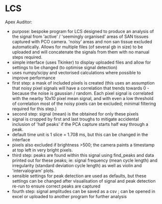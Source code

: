 # LCS
Apex Auditor:
- purpose: bespoke program for LCS designed to produce an analysis of the signal from 'active' / 'seemingly organised' areas of SAN tissues captured with PCO camera. 'noisy' areas and non san tissue excluded automatically. Allows for multiple files (of several gb in size) to be uploaded and will concatenate the signals from them with no manual steps required.
- simple interface (uses Tkinker) to display uploaded files and allow for settings to be changed (to optimise signal detection)
- uses numpy/scipy and vectorised calculations where possible to improve performance
- first step: a mask of included pixels is created (this uses an assumption that noisy pixel signals will have a correlation that trends towards 0 - because the noise is gaussian / random. Each pixel signal is correlated with the nearby 10x10 pixel mean signal, and with even a low threshold of correlation most of the noisy pixels can be excluded; minimal filtering required for this step.)
- second step: signal (mean) is the obtained for only these pixels
- signal is cropped by first and last troughs to mitigate accidental inclusion of 'half peaks' if the PCA capture starts half way through a peak.
- default time unit is 1 slice = 1.708 ms, but this can be changed in the interface
- pixels also excluded if brightness >500; the camera paints a timestamp at top left in very bright pixels.
- third step: peaks are found within this signal using find_peaks and data printed out for these peaks; ie: signal frequency (mean cycle length) and irregularity (standard deviation cycle length) as well as violin and 'intervalogram' plots.
- sensible settings for peak detection are used as defaults, but these settings can be changed after visualisation of signal and peak detection re-run to ensure correct peaks are captured
- fourth step: signal amplitudes can be saved as a csv ; can be opened in excel or uploaded to another program for further analysis
